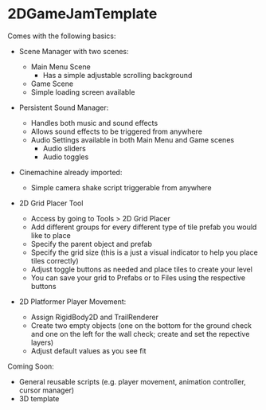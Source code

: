 # 2DGameJamTemplate

Comes with the following basics:

- Scene Manager with two scenes:
    - Main Menu Scene
        - Has a simple adjustable scrolling background
    - Game Scene
    - Simple loading screen available
      
- Persistent Sound Manager:
    - Handles both music and sound effects
    - Allows sound effects to be triggered from anywhere
    - Audio Settings available in both Main Menu and Game scenes
        - Audio sliders
        - Audio toggles
     
- Cinemachine already imported:
    - Simple camera shake script triggerable from anywhere

- 2D Grid Placer Tool
    - Access by going to Tools > 2D Grid Placer
    - Add different groups for every different type of tile prefab you would like to place
    - Specify the parent object and prefab
    - Specify the grid size (this is a just a visual indicator to help you place tiles correctly)
    - Adjust toggle buttons as needed and place tiles to create your level
    - You can save your grid to Prefabs or to Files using the respective buttons


- 2D Platformer Player Movement:
    - Assign RigidBody2D and TrailRenderer
    - Create two empty objects (one on the bottom for the ground check and one on the left for the wall check; create and set the repective layers)
    - Adjust default values as you see fit

Coming Soon:
- General reusable scripts (e.g. player movement, animation controller, cursor manager)
- 3D template
